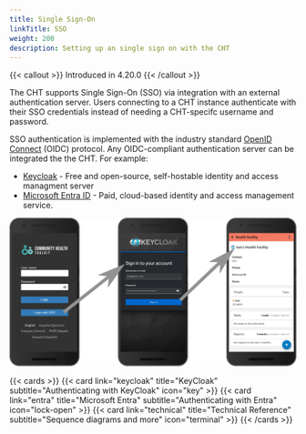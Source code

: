 ```yaml
---
title: Single Sign-On
linkTitle: SSO
weight: 200
description: Setting up an single sign on with the CHT
---
```


{{< callout >}}
Introduced in 4.20.0
{{< /callout >}}
 
The CHT supports Single Sign-On (SSO) via integration with an external authentication server. Users connecting to a CHT instance authenticate with their SSO credentials instead of needing a CHT-specifc username and password.
 
SSO authentication is implemented with the industry standard [OpenID Connect](https://openid.net/) (OIDC) protocol. Any OIDC-compliant authentication server can be integrated the the CHT. For example:

- [Keycloak](https://www.keycloak.org/) - Free and open-source, self-hostable identity and access managment server
- [Microsoft Entra ID](https://learn.microsoft.com/en-us/entra/fundamentals/what-is-entra) - Paid, cloud-based identity and access management service.

![sso-login-flow.svg](sso-login-flow.svg)

{{< cards >}}
  {{< card link="keycloak" title="KeyCloak" subtitle="Authenticating with KeyCloak" icon="key" >}}
  {{< card link="entra" title="Microsoft Entra" subtitle="Authenticating with Entra" icon="lock-open" >}}
  {{< card link="technical" title="Technical Reference" subtitle="Sequence diagrams and more" icon="terminal" >}}
{{< /cards >}}

